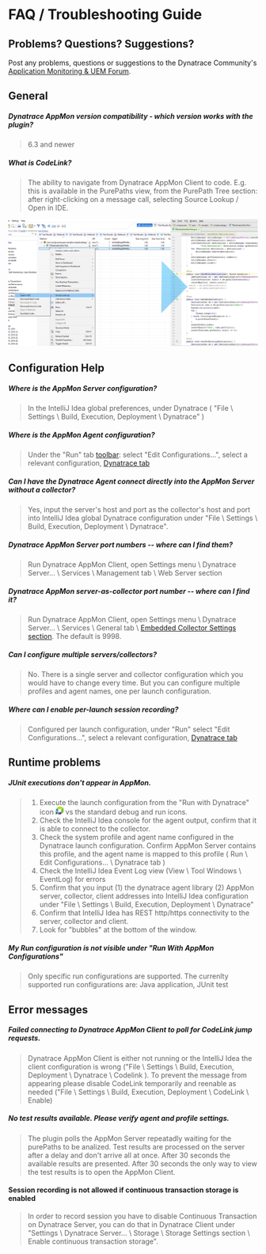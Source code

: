 # FAQ / Troubleshooting Guide



## Problems? Questions? Suggestions?

Post any problems, questions or suggestions to the Dynatrace Community's [Application Monitoring & UEM Forum](https://answers.dynatrace.com/spaces/146/index.html).
 

## General

##### Dynatrace AppMon version compatibility - which version works with the plugin?
> 6.3 and newer

##### What is CodeLink?
> The ability to navigate from Dynatrace AppMon Client to code. E.g. this is available in the PurePaths view, from the PurePath Tree section: after right-clicking on a message call, selecting Source Lookup / Open in IDE. 

![img](img/source_lookup.png)

## Configuration Help

##### Where is the AppMon Server configuration?
> In the IntelliJ Idea global preferences, under Dynatrace ( "File \ Settings \ Build, Execution, Deployment \ Dynatrace"  )

##### Where is the AppMon Agent configuration?
> Under the "Run" tab [toolbar](img/launcher.png): select "Edit Configurations...", select a relevant configuration, [Dynatrace tab](img/run_configuration.png)

##### Can I have the Dynatrace Agent connect directly into the AppMon Server without a collector?
> Yes, input the server's host and port as the collector's host and port into IntelliJ Idea global Dynatrace configuration under "File \ Settings \ Build, Execution, Deployment \ Dynatrace".

##### Dynatrace AppMon Server port numbers -- where can I find them?
> Run Dynatrace AppMon Client, open Settings menu \ Dynatrace Server... \ Services \ Management tab \ Web Server section

##### Dynatrace AppMon server-as-collector port number -- where can I find it?
> Run Dynatrace AppMon Client, open Settings menu \ Dynatrace Server... \ Services \ General tab \ [Embedded Collector Settings section](img/collector_settings.png). The default is 9998.

##### Can I configure multiple servers/collectors?
> No. There is a single server and collector configuration which you would have to change every time.
> But you can configure multiple profiles and agent names, one per launch configuration.

##### Where can I enable per-launch session recording?
> Configured per launch configuration, under "Run" select "Edit Configurations...", select a relevant configuration, [Dynatrace tab](img/run_configuration.png)

## Runtime problems

##### JUnit executions don't appear in AppMon.
> 1. Execute the launch configuration from the "Run with Dynatrace" icon !["Run with Dynatrace" icon](img/dynatrace_run.png) vs the standard debug and run icons.
> 2. Check the IntelliJ Idea console for the agent output, confirm that it is able to connect to the collector.
> 3. Check the system profile and agent name configured in the Dynatrace launch configuration. Confirm AppMon Server contains this profile, and the agent name is mapped to this profile ( Run \ Edit Configurations... \ Dynatrace tab )
> 3. Check the IntelliJ Idea Event Log view (View \ Tool Windows \ EventLog) for errors
> 4. Confirm that you input (1) the dynatrace agent library (2) AppMon server, collector, client addresses into IntelliJ Idea configuration under "File \ Settings \ Build, Execution, Deployment \ Dynatrace"
> 5. Confirm that IntelliJ Idea has REST http/https connectivity to the server, collector and client.
> 6. Look for "bubbles" at the bottom of the window.

##### My Run configuration is not visible under "Run With AppMon Configurations"
> Only specific run configurations are supported. The currenlty supported run configurations are: Java application, JUnit test

## Error messages

##### Failed connecting to Dynatrace AppMon Client to poll for CodeLink jump requests. 
> Dynatrace AppMon Client is either not running or the IntelliJ Idea the client configuration is wrong ("File \ Settings \ Build, Execution, Deployment \ Dynatrace \ Codelink ). To prevent the message from appearing please disable CodeLink temporarily and reenable as needed ("File \ Settings \ Build, Execution, Deployment \ CodeLink \ Enable)

##### No test results available. Please verify agent and profile settings.
> The plugin polls the AppMon Server repeatadly waiting for the purePaths to be analized. Test results are processed on the server after a delay and don't arrive all at once. After 30 seconds the available results are presented. After 30 seconds the only way to view the test results is to open the AppMon Client.

#### Session recording is not allowed if continuous transaction storage is enabled
> In order to record session you have to disable Continuous Transaction on Dynatrace Server, you can do that in Dynatrace Client under "Settings \ Dynatrace Server... \ Storage \ Storage Settings section \ Enable continuous transaction storage".